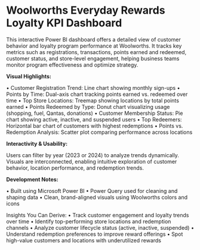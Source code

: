# Woolworths Everyday Rewards Loyalty KPI Dashboard

This interactive Power BI dashboard offers a detailed view of customer behavior and loyalty program performance at Woolworths. It tracks key metrics such as registrations, transactions, points earned and redeemed, customer status, and store-level engagement, helping business teams monitor program effectiveness and optimize strategy.

**Visual Highlights:**

• Customer Registration Trend: Line chart showing monthly sign-ups
• Points by Time: Dual-axis chart tracking points earned vs. redeemed over time
• Top Store Locations: Treemap showing locations by total points earned
• Points Redeemed by Type: Donut chart visualizing usage (shopping, fuel, Qantas, donations)
• Customer Membership Status: Pie chart showing active, inactive, and suspended users
• Top Redeemers: Horizontal bar chart of customers with highest redemptions
• Points vs. Redemption Analysis: Scatter plot comparing performance across locations

**Interactivity & Usability:**

Users can filter by year (2023 or 2024) to analyze trends dynamically. Visuals are interconnected, enabling intuitive exploration of customer behavior, location performance, and redemption trends.

**Development Notes:**

• Built using Microsoft Power BI
• Power Query used for cleaning and shaping data
• Clean, brand-aligned visuals using Woolworths colors and icons

Insights You Can Derive:
• Track customer engagement and loyalty trends over time
• Identify top-performing store locations and redemption channels
• Analyze customer lifecycle status (active, inactive, suspended)
• Understand redemption preferences to improve reward offerings
• Spot high-value customers and locations with underutilized rewards
